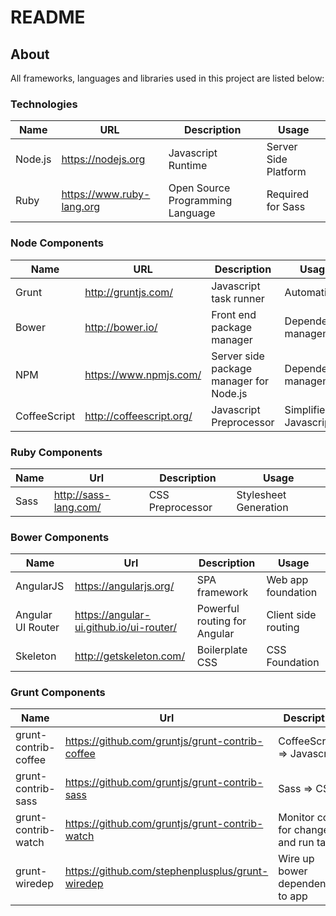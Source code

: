 # README

## About

All frameworks, languages and libraries used in this project are listed below:

### Technologies

| Name    | URL                       | Description                      | Usage                |
|-------- | ------------------------- | -------------------------------- | -------------------- |
| Node.js | https://nodejs.org        | Javascript Runtime               | Server Side Platform |
| Ruby    | https://www.ruby-lang.org | Open Source Programming Language | Required for Sass    |

### Node Components

| Name    | URL | Description | Usage |
| --- | --- | --- | --- |
| Grunt | http://gruntjs.com/ | Javascript task runner | Automation |
| Bower | http://bower.io/ | Front end package manager | Dependency management |
| NPM | https://www.npmjs.com/ | Server side package manager for Node.js | Dependency management |
| CoffeeScript | http://coffeescript.org/ | Javascript Preprocessor | Simplified Javascript |

### Ruby Components

| Name | Url | Description | Usage |
| --- | --- | --- | --- |
| Sass | http://sass-lang.com/ | CSS Preprocessor | Stylesheet Generation |

### Bower Components 

| Name | Url | Description | Usage |
| --- | --- | --- | --- |
| AngularJS | https://angularjs.org/ | SPA framework | Web app foundation |
| Angular UI Router | https://angular-ui.github.io/ui-router/ | Powerful routing for Angular | Client side routing |
| Skeleton |  http://getskeleton.com/ | Boilerplate CSS | CSS Foundation |

### Grunt Components

| Name | Url | Description | Usage |
| --- | --- | --- | --- |
| grunt-contrib-coffee | https://github.com/gruntjs/grunt-contrib-coffee | CoffeeScript => Javascript | Javascript file generation |
| grunt-contrib-sass | https://github.com/gruntjs/grunt-contrib-sass | Sass => CSS | CSS file generation |
| grunt-contrib-watch | https://github.com/gruntjs/grunt-contrib-watch | Monitor code for changes and run tasks | Faster development |
| grunt-wiredep | https://github.com/stephenplusplus/grunt-wiredep | Wire up bower dependencies to app | Handle bower components |

